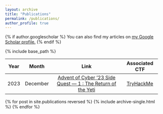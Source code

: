 ```yaml
---
layout: archive
title: "Publications"
permalink: /publications/
author_profile: true
---
```


{% if author.googlescholar %}
  You can also find my articles on <u><a href="{{author.googlescholar}}">my Google Scholar profile</a>.</u>
{% endif %}

{% include base_path %}

| Year | Month |Link | Associated CTF |
|:----:|:-----:|:---:|:--------------:|
| 2023 | December | [Advent of Cyber ’23 Side Quest — 1 : The Return of the Yeti](https://mario-ca.github.io/writeups/AOC_2023_SQ_1/) | [TryHackMe](https://tryhackme.com/room/adventofcyber23sidequest) |

{% for post in site.publications reversed %}
  {% include archive-single.html %}
{% endfor %}
